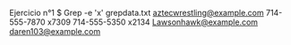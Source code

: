 Ejercicio n°1
 $ Grep -e 'x' grepdata.txt
aztecwrestling@example.com
714-555-7870 x7309
714-555-5350 x2134
Lawsonhawk@example.com
daren103@example.com

